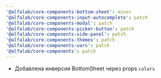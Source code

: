 ```yaml
---
'@alfalab/core-components-bottom-sheet': minor
'@alfalab/core-components-input-autocomplete': patch
'@alfalab/core-components-modal': patch
'@alfalab/core-components-picker-button': patch
'@alfalab/core-components-side-panel': patch
'@alfalab/core-components-themes': patch
'@alfalab/core-components-vars': patch
'@alfalab/core-components': patch
---
```


- Добавлена инверсия BottomSheet через props `colors`
